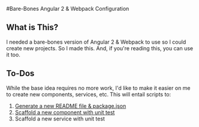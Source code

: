 #Bare-Bones Angular 2 & Webpack Configuration

## What is This?

I needed a bare-bones version of Angular 2 & Webpack to use so I could create new projects.
So I made this. And, if you're reading this, you can use it too.

## To-Dos

While the base idea requires no more work, I'd like to make it easier on me to create new
components, services, etc. This will entail scripts to:

1. [Generate a new README file & package.json](https://github.com/gonzofish/ng2-webpack-bare/issues/1)
2. [Scaffold a new component with unit test](https://github.com/gonzofish/ng2-webpack-bare/issues/2)
3. Scaffold a new service with unit test